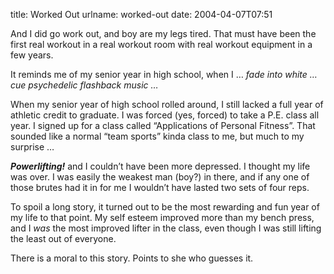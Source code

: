 title: Worked Out
urlname: worked-out
date: 2004-04-07T07:51

And I did go work out, and boy are my legs tired. That must have been the first real workout in a real workout room with real workout equipment in a few years.

It reminds me of my senior year in high school, when I &hellip; _fade into white &hellip; cue psychedelic flashback music &hellip;_

When my senior year of high school rolled around, I still lacked a full year of athletic credit to graduate. I was forced (yes, forced) to take a P.E. class all year. I signed up for a class called &ldquo;Applications of Personal Fitness&rdquo;. That sounded like a normal &ldquo;team sports&rdquo; kinda class to me, but much to my surprise &hellip;

___Powerlifting!___ and I couldn&#x02bc;t have been more depressed. I thought my life was over. I was easily the weakest man (boy?) in there, and if any one of those brutes had it in for me I wouldn&#x02bc;t have lasted two sets of four reps.

To spoil a long story, it turned out to be the most rewarding and fun year of my life to that point. My self esteem improved more than my bench press, and I _was_ the most improved lifter in the class, even though I was still lifting the least out of everyone.

There is a moral to this story. Points to she who guesses it.